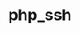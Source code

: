 # php_ssh

<!--

Check dependencies
To check  " php filename.php "

> sudo apt-get install php-ssh2
> apt-get install php-seclib
> apt-get install php-math-biginteger

-->
